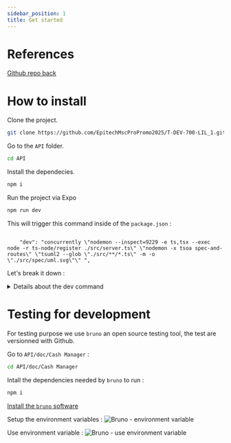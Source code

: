 ```yaml
---
sidebar_position: 1
title: Get started
--- 
```


# References

[Github repo back](https://github.com/EpitechMscProPromo2025/T-DEV-700-LIL_1/tree/api)

# How to install

Clone the project.

```bash
git clone https://github.com/EpitechMscProPromo2025/T-DEV-700-LIL_1.git .
``` 

Go to the `API` folder.
```bash
cd API
``` 

Install the dependecies.
```bash
npm i
```

Run the project via Expo
```bash
npm run dev
``` 

This will trigger this command inside of the `package.json` : 

<code>
    "dev": "concurrently \"nodemon --inspect=9229 -e ts,tsx --exec node -r ts-node/register ./src/server.ts\" \"nodemon -x tsoa spec-and-routes\" \"tsuml2 --glob \"./src/**/*.ts\" -m -o \"./src/spec/uml.svg\"\" ",
</code>

Let's break it down :
<details>
  <summary>Details about the dev command</summary>
  <div>
    <quote>The command uses concurrently to run multiple commands at the same time. concurrently is a utility that allows you to run multiple npm scripts in parallel,</quote>
    <ol>
            <li>
                <strong>Nodemon with Node Inspector:</strong>
                <ul>
                <li>nodemon --inspect=9229 -e ts,tsx --exec node -r ts-node/register ./src/server.ts</li>
                <li>nodemon is a utility that automatically restarts a node application when file changes in the directory are detected. It's particularly useful in development environments.</li>
                <li>--inspect=9229 enables the Node.js inspector, which is used to debug Node.js applications. It listens on port 9229.</li>
                <li>-e ts,tsx tells nodemon to watch for changes in files with .ts and .tsx extensions.</li>
                <li>--exec node -r ts-node/register ./src/server.ts specifies the command to run. It uses Node.js to execute the TypeScript file ./src/server.ts. The -r ts-node/register part ensures that ts-node is used for on-the-fly TypeScript compilation.</li>
                </ul>
            </li>
            <li>
                <strong>Nodemon with TSOA:</strong>
                <ul>
                <li>nodemon -x "tsoa spec-and-routes"</li>
                <li>This command also uses nodemon, but here it's used to run tsoa spec-and-routes whenever a file change is detected.</li>
                <li>tsoa spec-and-routes is likely a custom script or command related to tsoa, a framework for building TypeScript-based REST APIs. This command is typically used to automatically generate OpenAPI (Swagger) specification files and update routes.</li>
                </ul>
            </li>
            <li>
                <strong>TypeScript UML Generation:</strong>
                <ul>
                <li>tsuml2 --glob "./src/**/*.ts" -m -o "./src/spec/uml.svg"</li>
                <li>tsuml2 is a tool used for generating UML diagrams from TypeScript source files.</li>
                <li>--glob "./src/**/*.ts" specifies the pattern for TypeScript files to include in the UML diagram. It includes all .ts files in the src directory and its subdirectories.</li>
                <li>-m might be a flag for a specific mode in tsuml2, depending on its version and capabilities.</li>
                <li>-o "./src/spec/uml.svg" specifies the output file for the UML diagram, which in this case is an SVG file in the ./src/spec/ directory.</li>
                </ul>
            </li>
        </ol>
  </div>
</details>


# Testing for development

For testing purpose we use `bruno` an open source testing tool, the test are versionned with Github.

Go to `API/doc/Cash Manager` :
```bash
cd API/doc/Cash Manager
```

Intall the dependencies needed by `bruno` to run :
```bash
npm i 
```

[Install the `bruno` software](https://www.usebruno.com/downloads)

Setup the environment variables :
![Bruno - environment variable](/img/bruno-environment-variables.png "environment variables")

Use environment variable :
![Bruno - use environment variable](/img/bruno-use-env-var.png "use environment variables")





